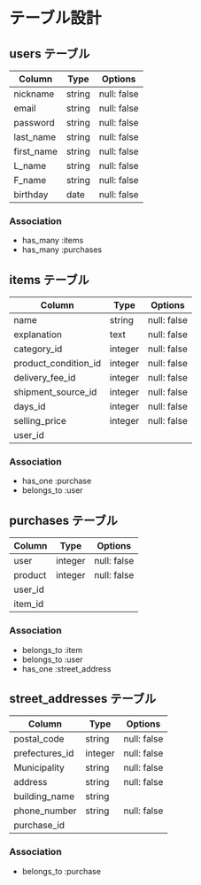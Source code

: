 # テーブル設計

## users テーブル

| Column     | Type    | Options     |
| ---------- | ------- | ----------- |
| nickname   | string  | null: false |
| email      | string  | null: false |
| password   | string  | null: false |
| last_name  | string  | null: false |
| first_name | string  | null: false |
| L_name     | string  | null: false |
| F_name     | string  | null: false |
| birthday   | date    | null: false |

### Association
- has_many :items
- has_many :purchases

## items テーブル

| Column               | Type    | Options     |
| -------------------- | ------- | ----------- |
| name                 | string  | null: false |
| explanation          | text    | null: false |
| category_id          | integer | null: false |
| product_condition_id | integer | null: false |
| delivery_fee_id      | integer | null: false |
| shipment_source_id   | integer | null: false |
| days_id              | integer | null: false |
| selling_price        | integer | null: false |
| user_id              |         |             |

### Association
- has_one :purchase
- belongs_to :user

## purchases テーブル

| Column  | Type    | Options     |
| ------- | ------- | ----------- |
| user    | integer | null: false |
| product | integer | null: false |
| user_id |         |             |
| item_id |         |             |

### Association
- belongs_to :item
- belongs_to :user
- has_one :street_address

## street_addresses テーブル

| Column         | Type    | Options     |
| -------------- | ------- | ----------- |
| postal_code    | string  | null: false |
| prefectures_id | integer | null: false |
| Municipality   | string  | null: false |
| address        | string  | null: false |
| building_name  | string  |             |
| phone_number   | string  | null: false |
| purchase_id    |         |             |

### Association
- belongs_to :purchase